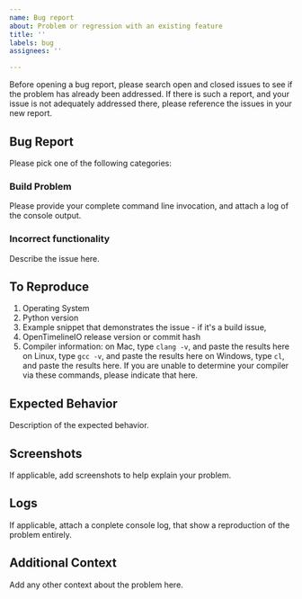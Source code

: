 ```yaml
---
name: Bug report
about: Problem or regression with an existing feature
title: ''
labels: bug
assignees: ''

---
```


Before opening a bug report, please search open and closed issues to see if the problem has already been addressed. If there is such a report, and your issue is not adequately addressed there, please reference the issues in your new report.

## Bug Report

Please pick one of the following categories:

### Build Problem

Please provide your complete command line invocation, and attach a log of the console output.

### Incorrect functionality

Describe the issue here.

## To Reproduce

1. Operating System
2. Python version
3. Example snippet that demonstrates the issue - if it's a build issue,
4. OpenTimelineIO release version or commit hash
5. Compiler information:
    on Mac, type `clang -v`, and paste the results here
    on Linux, type `gcc -v`, and paste the results here
    on Windows, type `cl`, and paste the results here.
    If you are unable to determine your compiler via these commands, please indicate that here.

## Expected Behavior

Description of the expected behavior.

## Screenshots

If applicable, add screenshots to help explain your problem.

## Logs

If applicable, attach a conplete console log, that show a reproduction of the problem entirely.

## Additional Context

Add any other context about the problem here.
